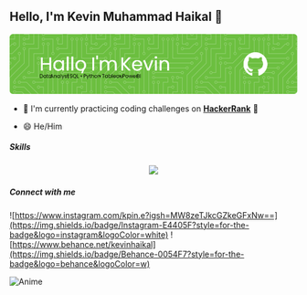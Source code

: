 ## Hello, I'm Kevin Muhammad Haikal 👋

![Kevinmhaikal](img/github-header-image.png)

<!--
**Kevinmhaikal/Kevinmhaikal** is a ✨ _special_ ✨ repository because its `README.md` (this file) appears on your GitHub profile.

Here are some ideas to get you started:

- 🔭 I’m currently working on ...
- 🌱 I’m currently learning ...
- 👯 I’m looking to collaborate on ...
- 🤔 I’m looking for help with ...
- 💬 Ask me about ...
- 📫 How to reach me: ...
- 😄 Pronouns: ...
- ⚡ Fun fact: ...
-->

- 🌱 I'm currently practicing coding challenges on [**HackerRank**](https://www.hackerrank.com/profile/kevinmuhhaikal) 📖


- 😄 He/Him



##### Skills
<p align="center">
  <a href="https://skillicons.dev">
    <img src="https://skillicons.dev/icons?i=js,html,css,python,figma,ai" />
  </a>
</p>


##### Connect with me

![https://www.instagram.com/kpin.e?igsh=MW8zeTJkcGZkeGFxNw==](https://img.shields.io/badge/Instagram-E4405F?style=for-the-badge&logo=instagram&logoColor=white) ![https://www.behance.net/kevinhaikal](https://img.shields.io/badge/Behance-0054F7?style=for-the-badge&logo=behance&logoColor=w) 




![Anime](https://media.giphy.com/media/v1.Y2lkPTc5MGI3NjExbG9hZXkxaWM2aGhocDVpbHF0eGpnZzRtb255NDR6cXFmNjVmOXpiaSZlcD12MV9naWZzX3NlYXJjaCZjdD1n/naiatn5LxTOsU/giphy.gif)
